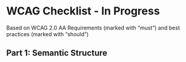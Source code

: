 # WCAG Checklist - In Progress

Based on WCAG 2.0 AA Requirements (marked with “must”) and best practices (marked with “should”)

## Part 1: Semantic Structure
